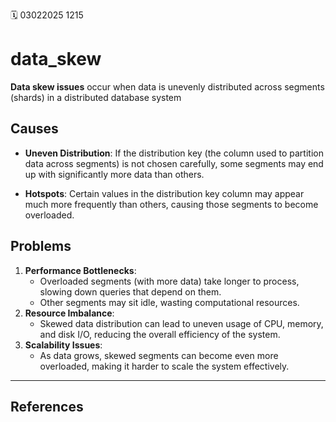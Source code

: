 🗓️ 03022025 1215

# data_skew

**Data skew issues** occur when data is unevenly distributed across segments (shards) in a distributed database system 

## Causes
- **Uneven Distribution**: If the distribution key (the column used to partition data across segments) is not chosen carefully, some segments may end up with significantly more data than others.
    
- **Hotspots**: Certain values in the distribution key column may appear much more frequently than others, causing those segments to become overloaded.
    

## Problems

1. **Performance Bottlenecks**:
    - Overloaded segments (with more data) take longer to process, slowing down queries that depend on them.
    - Other segments may sit idle, wasting computational resources.
2. **Resource Imbalance**:
    - Skewed data distribution can lead to uneven usage of CPU, memory, and disk I/O, reducing the overall efficiency of the system.
3. **Scalability Issues**:
    - As data grows, skewed segments can become even more overloaded, making it harder to scale the system effectively.

---
## References
